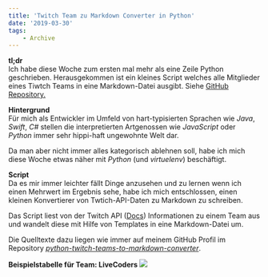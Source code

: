 ```yaml
---
title: 'Twitch Team zu Markdown Converter in Python'
date: '2019-03-30'
tags:
    - Archive
---
```


**tl;dr**  
Ich habe diese Woche zum ersten mal mehr als eine Zeile Python geschrieben. Herausgekommen ist ein kleines Script welches alle Mitglieder eines Tiwtch Teams in eine Markdown-Datei ausgibt. Siehe [GitHub Repository.](https://github.com/tscholze/python-twitch-teams-to-markdown-converter)

**Hintergrund**  
Für mich als Entwickler im Umfeld von hart-typisierten Sprachen wie *Java*, *Swift*, *C#* stellen die interpretierten Artgenossen wie *JavaScript* oder *Python* immer sehr hippi-haft ungewohnte Welt dar.  
  
Da man aber nicht immer alles kategorisch ablehnen soll, habe ich mich diese Woche etwas näher mit *Python* (und *virtuelenv*) beschäftigt.

**Script**  
Da es mir immer leichter fällt Dinge anzusehen und zu lernen wenn ich einen Mehrwert im Ergebnis sehe, habe ich mich entschlossen, einen kleinen Konvertierer von Twtich-API-Daten zu Markdown zu schreiben.  
  
Das Script liest von der Twitch API ([Docs](https://dev.twitch.tv/docs/)) Informationen zu einem Team aus und wandelt diese mit Hilfe von Templates in eine Markdown-Datei um.  
  
Die Quelltexte dazu liegen wie immer auf meinem GitHub Profil im Repository *[python-twitch-teams-to-markdown-converter](https://github.com/tscholze/python-twitch-teams-to-markdown-converter)*.

**Beispielstabelle für Team: LiveCoders**
![](https://github.com/tscholze/python-twitch-teams-to-markdown-converter/blob/master/example.png?raw=true)
